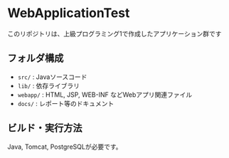# WebApplicationTest

このリポジトリは、上級プログラミング1で作成したアプリケーション群です

## フォルダ構成
- `src/` : Javaソースコード
- `lib/` : 依存ライブラリ
- `webapp/` : HTML, JSP, WEB-INF などWebアプリ関連ファイル
- `docs/` : レポート等のドキュメント

## ビルド・実行方法
Java, Tomcat, PostgreSQLが必要です。
